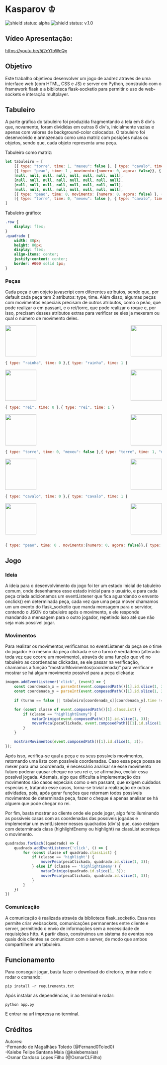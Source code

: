 # Kasparov ♔

<img src='https://img.shields.io/badge/Status-alpha-blueviolet' alt='shield status: alpha'>    <img src='https://img.shields.io/badge/License-V%20MIT-blueviolet' alt='shield status: v.1.0'>

## Vídeo Apresentação:
https://youtu.be/5j2eYfoWeQg

## Objetivo

Este trabalho objetivou desenvolver um jogo de xadrez através de uma interface web (com HTML, CSS e JS) e server em Python, construido com o framework
flask e a biblioteca flask-socketio para permitir o uso de web-sockets e interação multplayer.

## Tabuleiro

A parte gráfica do tabuleiro foi produzida fragmentando a tela em 8 div's que, novamente, foram divididas em outras 8 div's, inicialmente vazias e 
apenas com valores de background-color colocados. O tabuleiro foi desenvolvido e armazenado como uma matriz com posições nulas ou objetos, 
sendo que, cada objeto representa uma peça.

Tabuleiro como matriz:

~~~javascript
let tabuleiro = [
    [{ type: "torre", time: 1, "mexeu": false }, { type: "cavalo", time: 1 }, { type: "bispo", time: 1 }, { type: "rei", time: 1, "mexeu": false },{ type: "rainha", time: 1 } , { type: "bispo", time: 1 }, { type: "cavalo", time: 1 }, { type: "torre", time: 1, "mexeu": false }],
    [{ type: "peao", time: 1 , movimento:{numero: 0, agora: false}}, { type: "peao", time: 1 , movimento: {numero: 0, agora: false}}, { type: "peao", time: 1 , movimento: {numero: 0, agora: false}}, { type: "peao", time: 1 , movimento: {numero: 0, agora: false}}, { type: "peao", time: 1 , movimento: {numero: 0, agora: false}}, { type: "peao", time: 1 , movimento: {numero: 0, agora: false}}, { type: "peao", time: 1 , movimento: {numero: 0, agora: false}}, { type: "peao", time: 1 , movimento: {numero: 0, agora: false}}],
    [null, null, null, null, null, null, null, null],
    [null, null, null, null, null, null, null, null],
    [null, null, null, null, null, null, null, null],
    [null, null, null, null, null, null, null, null],
    [{ type: "peao", time: 0, movimento: {numero: 0, agora: false} }, { type: "peao", time: 0, movimento: {numero: 0, agora: false} }, { type: "peao", time: 0 , movimento: {numero: 0, agora: false}}, { type: "peao", time: 0 , movimento: {numero: 0, agora: false}}, { type: "peao", time: 0, movimento: {numero: 0, agora: false} }, { type: "peao", time: 0 , movimento: {numero: 0, agora: false}}, { type: "peao", time: 0 , movimento: {numero: 0, agora: false}}, { type: "peao", time: 0, movimento: {numero: 0, agora: false} }],
    [{ type: "torre", time: 0, "mexeu": false }, { type: "cavalo", time: 0 }, { type: "bispo", time: 0 }, { type: "rei", time: 0, "mexeu": false }, { type: "rainha", time: 0 }, { type: "bispo", time: 0 }, { type: "cavalo", time: 0 }, { type: "torre", time: 0, "mexeu": false }]
]
~~~

Tabuleiro gráfico:

~~~css
.row {
    display: flex;
}
.quadrado {
    width: 80px;
    height: 80px;
    display: flex;
    align-items: center;
    justify-content: center;
    border: #000 solid 1px;
}
~~~

### Peças

Cada peça é um objeto javascript com diferentes atríbutos, sendo que, por default cada peça tem 2 atributos: type, time. Além disso, algumas peças 
com movimentos especiais precisam de outros atributos, como o peão, que pode realizar o em passant, e o rei/torre, que pode realizar o roque e, por 
isso, precisam desses atributos extras para verificar se eles ja mexeram ou qual o número de movimento deles.

<img align=right height="100px" src="https://user-images.githubusercontent.com/81570326/174503406-feda1c0e-1155-486e-be4e-652d0f559576.png">
<img height="100px" src="https://user-images.githubusercontent.com/81570326/174501623-10e01cd0-62c8-4dc4-9efa-5d902688e1e6.png">


~~~javascript
{ type: "rainha", time: 0 },{ type: "rainha", time: 1 }
~~~


<img align=right height="100px" src="https://user-images.githubusercontent.com/81570326/174503448-0d7726d1-7d54-4902-85f0-63a99d0e1745.png">
<img height="100px" src="https://user-images.githubusercontent.com/81570326/174503517-66a842ce-7920-4fd7-9d75-fa49af551721.png">

~~~javascript
{ type: "rei", time: 0 },{ type: "rei", time: 1 }
~~~

<img align=right height="100px" src="https://user-images.githubusercontent.com/81570326/174503580-f3e368cc-a58e-4722-a6ab-93025bef8540.png">
<img height="100px" src="https://user-images.githubusercontent.com/81570326/174503550-b72971fe-94a8-4e3a-8c19-b6fc861adcc7.png">

~~~javascript
{ type: "torre", time: 0, "mexeu": false },{ type: "torre", time: 1, "mexeu": false }
~~~


<img align=right height="100px" src="https://user-images.githubusercontent.com/81570326/174503649-4fff96d5-f475-4799-bbf4-8e67b2b24701.png">
<img height="100px" src="https://user-images.githubusercontent.com/81570326/174503640-251b1abe-1bac-4ba1-ad94-9dfb6db8a0f6.png">

~~~javascript
{ type: "cavalo", time: 0 },{ type: "cavalo", time: 1 }
~~~

<img align=right height="100px" src="https://user-images.githubusercontent.com/81570326/174503628-1bcdae4f-58d6-402d-b368-a13e3d9bae23.png">
<img height="100px" src="https://user-images.githubusercontent.com/81570326/174503593-64afcc68-67a4-409a-9005-d2bb0b584920.png">

~~~javascript

{ type: "peao", time: 0 , movimento:{numero: 0, agora: false}},{ type: "peao", time: 1, movimento: {numero: 0, agora: false} }
~~~

## Jogo

### Ideia

A ideia para o desenvolvimento do jogo foi ter um estado inicial de tabuleiro comum, onde desenhamos esse estado inicial para o usuário, e para cada peça
criada adicionamos um eventListener que fica aguardando o envento onclick() em determinada peça, cada vez que uma peça mover chamamos um um evento do
flask_socketio que manda mensagem para o servidor, contendo o JSON do tabuleiro após o movimento, e ele responde mandando a mensagem para o outro jogador,
repetindo isso até que não seja mais possível jogar.

### Movimentos

Para realizar os movimentos,verificamos no eventListener da peça se o time do jogador é o mesmo da peça clickada e se o turno é verdadeiro (alterado
toda vez que ocorre um movimento), através de uma função que vê no tabuleiro as coordenadas clickadas, se ele passar na verificação, chamamos a função 
"mostrarMovimentos(coordenada)" para verificar e mostrar se há algum movimento possível para a peça clickada:

~~~javascript
imagem.addEventListener('click', (event) => {
    const coordenada_x = parseInt(event.composedPath()[1].id.slice(1, 3)[0]);
    const coordenada_y = parseInt(event.composedPath()[1].id.slice(1, 3)[1]);
    
    if (turno == false || tabuleiro[coordenada_x][coordenada_y].time != timeG) return;

    for (const classe of event.composedPath()[1].classList) {
        if (classe == "highlightEnemy") {
            matarInimigo(event.composedPath()[1].id.slice(1, 3));
            moverPeca(pecaClickada, event.composedPath()[1].id.slice(1, 3));
        }
    }

    mostrarMovimentos(event.composedPath()[1].id.slice(1, 3));
});
~~~

Após isso, verifica-se qual a peça e os seus possíveis movimentos, retornando uma lista com possíveis coordenadas. Caso essa peça possa se mexer para uma
coordenada, é necessário analisar se esse movimento futuro poderar causar cheque no seu rei e, se afirmativo, excluir essa possível jogada. Ademais, algo
que dificulta a implementação dos movimentos são casos especiais como o em passant, que exigem cuidados especias e, tratando esse casos, torna-se trivial
a realização de outras atividades, pois, após gerar funções que retornam todos possiveis movimentos de determinada peça, fazer o cheque é apenas analisar
se há alguem que pode chegar no rei.

Por fim, basta mostrar ao cliente onde ele pode jogar, algo feito iluminando as possíveis casas com as coordenadas das possíveis jogadas e implementar um
eventListener nesses quadrados (div's) que, caso estejam com determinada class (highlightEnemy ou highlight) na classList aconteça o movimento.

~~~javascript
quadrados.forEach((quadrado) => {
    quadrado.addEventListener('click', () => {
        for (const classe of quadrado.classList) {
            if (classe == 'highlight') {
                moverPeca(pecaClickada, quadrado.id.slice(1, 3));
            } else if (classe == 'highlightEnemy') {
                matarInimigo(quadrado.id.slice(1, 3));
                moverPeca(pecaClickada, quadrado.id.slice(1, 3));
            }
        }
    })
})
~~~

### Comunicação

A comunicação é realizada através da biblioteca flask_socketio. Essa nos permite criar websockets, comunicações permanentes entre cliente e server, 
permitindo o envio de informações sem a necessidade de requisições http. A partir disso, construimos um sistema de eventos nos quais dois clientes se
comunicam com o server, de modo que ambos compartilhem um tabuleiro.

## Funcionamento

Para conseguir jogar, basta fazer o download do diretorio, entrar nele e rodar o comando:

```pip install -r requirements.txt```

Após instalar as dependências, ir ao terminal e rodar:

```python app.py```

E entrar na url impressa no terminal.

## Créditos

Autores:  
-Fernando de Magalhães Toledo (@Fernand0Toled0)  
-Kalebe Felipe Santana Maia (@kalebemaiaa)  
-Osmar Cardoso Lopes Filho (@OsmarCLFilho)
